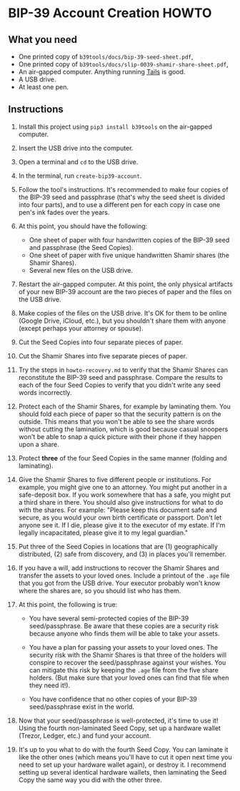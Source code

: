 # BIP-39 Account Creation HOWTO

## What you need

- One printed copy of `b39tools/docs/bip-39-seed-sheet.pdf`,
- One printed copy of `b39tools/docs/slip-0039-shamir-share-sheet.pdf`,
- An air-gapped computer. Anything running [Tails](https://tails.boum.org/) is
  good.
- A USB drive.
- At least one pen.

## Instructions

1. Install this project using `pip3 install b39tools` on the air-gapped
   computer.

1. Insert the USB drive into the computer.

1. Open a terminal and `cd` to the USB drive.

1. In the terminal, run `create-bip39-account`.

1. Follow the tool's instructions. It's recommended to make four copies of the
   BIP-39 seed and passphrase (that's why the seed sheet is divided into four
   parts), and to use a different pen for each copy in case one pen's ink fades
   over the years.

1. At this point, you should have the following:

    - One sheet of paper with four handwritten copies of the BIP-39 seed and
      passphrase (the Seed Copies).
    - One sheet of paper with five unique handwritten Shamir shares (the Shamir
      Shares).
    - Several new files on the USB drive.

1. Restart the air-gapped computer. At this point, the only physical artifacts
   of your new BIP-39 account are the two pieces of paper and the files on the
   USB drive.

1. Make copies of the files on the USB drive. It's OK for them to be online
   (Google Drive, iCloud, etc.), but you shouldn't share them with anyone
   (except perhaps your attorney or spouse).

1. Cut the Seed Copies into four separate pieces of paper.

1. Cut the Shamir Shares into five separate pieces of paper.

1. Try the steps in `howto-recovery.md` to verify that the Shamir Shares can
   reconstitute the BIP-39 seed and passphrase. Compare the results to each of
   the four Seed Copies to verify that you didn't write any seed words
   incorrectly.

1. Protect each of the Shamir Shares, for example by laminating them. You should
   fold each piece of paper so that the security pattern is on the outside. This
   means that you won't be able to see the share words without cutting the
   lamination, which is good because casual snoopers won't be able to snap a
   quick picture with their phone if they happen upon a share.

1. Protect **three** of the four Seed Copies in the same manner (folding and
   laminating).

1. Give the Shamir Shares to five different people or institutions. For example,
   you might give one to an attorney. You might put another in a safe-deposit
   box. If you work somewhere that has a safe, you might put a third share in
   there. You should also give instructions for what to do with the shares. For
   example: "Please keep this document safe and secure, as you would your own
   birth certificate or passport. Don't let anyone see it. If I die, please give
   it to the executor of my estate. If I'm legally incapacitated, please give it
   to my legal guardian."

1. Put three of the Seed Copies in locations that are (1) geographically
   distributed, (2) safe from discovery, and (3) in places you'll remember.

1. If you have a will, add instructions to recover the Shamir Shares and
   transfer the assets to your loved ones. Include a printout of the `.age` file
   that you got from the USB drive. Your executor probably won't know where the
   shares are, so you should list who has them.

1. At this point, the following is true:

    - You have several semi-protected copies of the BIP-39 seed/passphrase. Be
      aware that these copies are a security risk because anyone who finds them
      will be able to take your assets.

    - You have a plan for passing your assets to your loved ones. The security
      risk with the Shamir Shares is that three of the holders will conspire to
      recover the seed/passphrase against your wishes. You can mitigate this
      risk by keeping the `.age` file from the five share holders. (But make
      sure that your loved ones can find that file when they need it!).

    - You have confidence that no other copies of your BIP-39 seed/passphrase
      exist in the world.

1. Now that your seed/passphrase is well-protected, it's time to use it! Using
   the fourth non-laminated Seed Copy, set up a hardware wallet (Trezor, Ledger,
   etc.) and fund your account.

1. It's up to you what to do with the fourth Seed Copy. You can laminate it like
   the other ones (which means you'll have to cut it open next time you need to
   set up your hardware wallet again), or destroy it. I recommend setting up
   several identical hardware wallets, then laminating the Seed Copy the same
   way you did with the other three.
